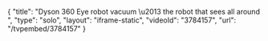 {
    "title": "Dyson 360 Eye robot vacuum \u2013 the robot that sees all around ",
    "type": "solo",
    "layout": "iframe-static",
    "videoId": "3784157",
    "url": "\/tvpembed\/3784157"
}